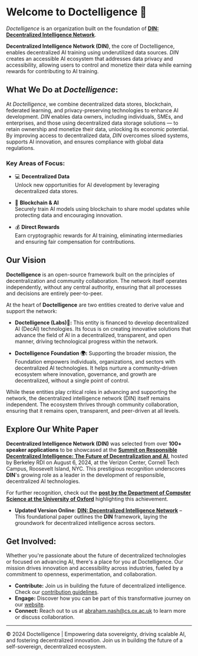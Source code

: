 # Welcome to Doctelligence 🚀

*Doctelligence* is an organization built on the foundation of **[DIN: Decentralized Intelligence Network](https://arxiv.org/abs/2407.02461)**.

**Decentralized Intelligence Network (DIN)**, the core of Doctelligence, enables decentralized AI training using underutilized data sources. _DIN_ creates an accessible AI ecosystem that addresses data privacy and accessibility, allowing users to control and monetize their data while earning rewards for contributing to AI training.

## What We Do at *Doctelligence*:

At *Doctelligence*, we combine decentralized data stores, blockchain, federated learning, and privacy-preserving technologies to enhance AI development. _DIN_ enables data owners, including individuals, SMEs, and enterprises, and those using decentralized data storage solutions — to retain ownership and monetize their data, unlocking its economic potential. By improving access to decentralized data, _DIN_ overcomes siloed systems, supports AI innovation, and ensures compliance with global data regulations.

### Key Areas of Focus:

- 💻 **Decentralized Data**  
  Unlock new opportunities for AI development by leveraging decentralized data stores.

- 🤖 **Blockchain & AI**  
  Securely train AI models using blockchain to share model updates while protecting data and encouraging innovation.

- 💰 **Direct Rewards**  
  Earn cryptographic rewards for AI training, eliminating intermediaries and ensuring fair compensation for contributions.

## Our Vision

**Doctelligence** is an open-source framework built on the principles of decentralization and community collaboration. The network itself operates independently, without any central authority, ensuring that all processes and decisions are entirely peer-to-peer.

At the heart of **Doctelligence** are two entities created to derive value and support the network:

- **Doctelligence (Labs)🔬:** This entity is financed to develop decentralized AI (DecAI) technologies. Its focus is on creating innovative solutions that advance the field of AI in a decentralized, transparent, and open manner, driving technological progress within the network.

- **Doctelligence Foundation 🌍:** Supporting the broader mission, the Foundation empowers individuals, organizations, and sectors with decentralized AI technologies. It helps nurture a community-driven ecosystem where innovation, governance, and growth are decentralized, without a single point of control.

While these entities play critical roles in advancing and supporting the network, the decentralized intelligence network (DIN) itself remains independent. The ecosystem thrives through community collaboration, ensuring that it remains open, transparent, and peer-driven at all levels.

## Explore Our White Paper

**Decentralized Intelligence Network (DIN)** was selected from over **100+ speaker applications** to be showcased at the **[Summit on Responsible Decentralized Intelligence: The Future of Decentralization and AI](https://rdi.berkeley.edu/events/decentralizationaisummit24)**, hosted by Berkeley RDI on August 6, 2024, at the Verizon Center, Cornell Tech Campus, Roosevelt Island, NYC. This prestigious recognition underscores **DIN**'s growing role as a leader in the development of responsible, decentralized AI technologies.

For further recognition, check out the **[post by the Department of Computer Science at the University of Oxford](https://www.linkedin.com/feed/update/urn:li:activity:7229826012803395584/)** highlighting this achievement.

- **Updated Version Online**: [**DIN: Decentralized Intelligence Network**](https://github.com/Doctelligence/White-Paper/blob/main/Decentralized%20Intelligence%20Network%20(DIN).pdf) – This foundational paper outlines the **DIN** framework, laying the groundwork for decentralized intelligence across sectors.

## Get Involved:

Whether you're passionate about the future of decentralized technologies or focused on advancing AI, there's a place for you at Doctelligence. Our mission drives innovation and accessibility across industries, fueled by a commitment to openness, experimentation, and collaboration.

- **Contribute:** Join us in building the future of decentralized intelligence. Check our [contribution guidelines](https://github.com/Doctelligence/DIN-Protocol-Proposals-DPP).
- **Engage:** Discover how you can be part of this transformative journey on our [website](https://doctelligence.github.io).
- **Connect:** Reach out to us at [abraham.nash@cs.ox.ac.uk](mailto:abraham.nash@cs.ox.ac.uk) to learn more or discuss collaboration.

---

© 2024 Doctelligence | Empowering data sovereignty, driving scalable AI, and fostering decentralized innovation. Join us in building the future of a self-sovereign, decentralized ecosystem.

